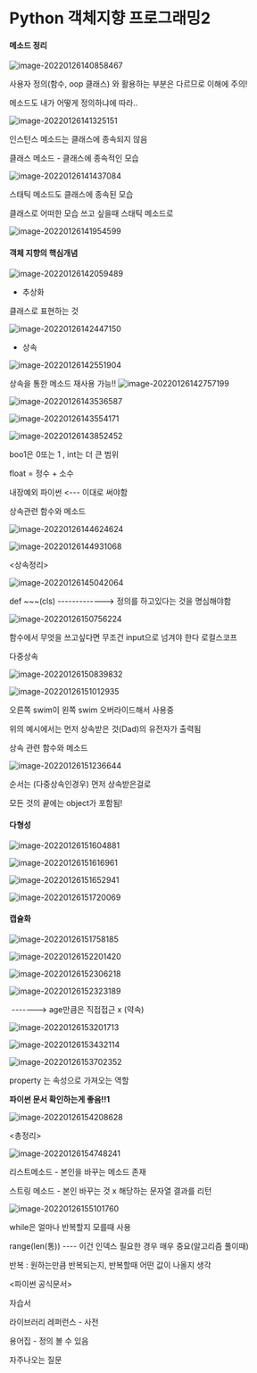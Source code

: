 # Python 객체지향 프로그래밍2



#### 메소드 정리

![image-20220126140858467](C:/Users/%EC%98%A4%EC%A2%85%ED%98%81/AppData/Roaming/Typora/typora-user-images/image-20220126140858467.png)

사용자 정의(함수, oop 클래스)  와   활용하는 부분은 다르므로 이해에 주의!

메소드도 내가 어떻게 정의하냐에 따라..

![image-20220126141325151](C:/Users/%EC%98%A4%EC%A2%85%ED%98%81/AppData/Roaming/Typora/typora-user-images/image-20220126141325151.png)

인스턴스 메소드는 클래스에 종속되지 않음

클래스 메소드 - 클래스에 종속적인 모습

![image-20220126141437084](C:/Users/%EC%98%A4%EC%A2%85%ED%98%81/AppData/Roaming/Typora/typora-user-images/image-20220126141437084.png)

스태틱 메소드도 클래스에 종속된 모습

클래스로 어떠한 모습 쓰고 싶을때 스태틱 메소드로 

![image-20220126141954599](C:/Users/%EC%98%A4%EC%A2%85%ED%98%81/AppData/Roaming/Typora/typora-user-images/image-20220126141954599.png)





#### 객체 지향의 핵심개념

![image-20220126142059489](C:/Users/%EC%98%A4%EC%A2%85%ED%98%81/AppData/Roaming/Typora/typora-user-images/image-20220126142059489.png)

* 추상화

클래스로 표현하는 것

![image-20220126142447150](C:/Users/%EC%98%A4%EC%A2%85%ED%98%81/AppData/Roaming/Typora/typora-user-images/image-20220126142447150.png)



* 상속

![image-20220126142551904](C:/Users/%EC%98%A4%EC%A2%85%ED%98%81/AppData/Roaming/Typora/typora-user-images/image-20220126142551904.png)

상속을 통한 메소드 재사용 가능!!
![image-20220126142757199](C:/Users/%EC%98%A4%EC%A2%85%ED%98%81/AppData/Roaming/Typora/typora-user-images/image-20220126142757199.png)

![image-20220126143536587](C:/Users/%EC%98%A4%EC%A2%85%ED%98%81/AppData/Roaming/Typora/typora-user-images/image-20220126143536587.png)

![image-20220126143554171](C:/Users/%EC%98%A4%EC%A2%85%ED%98%81/AppData/Roaming/Typora/typora-user-images/image-20220126143554171.png)

![image-20220126143852452](C:/Users/%EC%98%A4%EC%A2%85%ED%98%81/AppData/Roaming/Typora/typora-user-images/image-20220126143852452.png)

boo1은 0또는 1 ,    int는 더 큰 범위

float = 정수 + 소수

내장예외 파이썬 <--- 이대로 써야함



상속관련 함수와 메소드

![image-20220126144624624](C:/Users/%EC%98%A4%EC%A2%85%ED%98%81/AppData/Roaming/Typora/typora-user-images/image-20220126144624624.png)



![image-20220126144931068](C:/Users/%EC%98%A4%EC%A2%85%ED%98%81/AppData/Roaming/Typora/typora-user-images/image-20220126144931068.png)



<상속정리>

![image-20220126145042064](C:/Users/%EC%98%A4%EC%A2%85%ED%98%81/AppData/Roaming/Typora/typora-user-images/image-20220126145042064.png)

def ~~~(cls) -------------> 정의를 하고있다는 것을 명심해야함

![image-20220126150756224](Python%20%EA%B0%9D%EC%B2%B4%EC%A7%80%ED%96%A5%20%ED%94%84%EB%A1%9C%EA%B7%B8%EB%9E%98%EB%B0%8D2.assets/image-20220126150756224.png)

함수에서 무엇을 쓰고싶다면 무조건 input으로 넘겨야 한다   로컬스코프



다중상속

![image-20220126150839832](Python%20%EA%B0%9D%EC%B2%B4%EC%A7%80%ED%96%A5%20%ED%94%84%EB%A1%9C%EA%B7%B8%EB%9E%98%EB%B0%8D2.assets/image-20220126150839832.png)

![image-20220126151012935](Python%20%EA%B0%9D%EC%B2%B4%EC%A7%80%ED%96%A5%20%ED%94%84%EB%A1%9C%EA%B7%B8%EB%9E%98%EB%B0%8D2.assets/image-20220126151012935.png)

오른쪽 swim이 왼쪽 swim 오버라이드해서 사용중

위의 예시에서는 먼저 상속받은 것(Dad)의 유전자가 출력됨



상속 관련 함수와 메소드

![image-20220126151236644](Python%20%EA%B0%9D%EC%B2%B4%EC%A7%80%ED%96%A5%20%ED%94%84%EB%A1%9C%EA%B7%B8%EB%9E%98%EB%B0%8D2.assets/image-20220126151236644.png)

순서는 (다중상속인경우) 먼저 상속받은걸로

모든 것의 끝에는 object가 포함됨!



#### 다형성

![image-20220126151604881](Python%20%EA%B0%9D%EC%B2%B4%EC%A7%80%ED%96%A5%20%ED%94%84%EB%A1%9C%EA%B7%B8%EB%9E%98%EB%B0%8D2.assets/image-20220126151604881.png)



![image-20220126151616961](Python%20%EA%B0%9D%EC%B2%B4%EC%A7%80%ED%96%A5%20%ED%94%84%EB%A1%9C%EA%B7%B8%EB%9E%98%EB%B0%8D2.assets/image-20220126151616961.png)

![image-20220126151652941](Python%20%EA%B0%9D%EC%B2%B4%EC%A7%80%ED%96%A5%20%ED%94%84%EB%A1%9C%EA%B7%B8%EB%9E%98%EB%B0%8D2.assets/image-20220126151652941.png)

![image-20220126151720069](Python%20%EA%B0%9D%EC%B2%B4%EC%A7%80%ED%96%A5%20%ED%94%84%EB%A1%9C%EA%B7%B8%EB%9E%98%EB%B0%8D2.assets/image-20220126151720069.png)





#### 캡슐화

![image-20220126151758185](Python%20%EA%B0%9D%EC%B2%B4%EC%A7%80%ED%96%A5%20%ED%94%84%EB%A1%9C%EA%B7%B8%EB%9E%98%EB%B0%8D2.assets/image-20220126151758185.png)

![image-20220126152201420](Python%20%EA%B0%9D%EC%B2%B4%EC%A7%80%ED%96%A5%20%ED%94%84%EB%A1%9C%EA%B7%B8%EB%9E%98%EB%B0%8D2.assets/image-20220126152201420.png)

![image-20220126152306218](Python%20%EA%B0%9D%EC%B2%B4%EC%A7%80%ED%96%A5%20%ED%94%84%EB%A1%9C%EA%B7%B8%EB%9E%98%EB%B0%8D2.assets/image-20220126152306218.png)

![image-20220126152323189](Python%20%EA%B0%9D%EC%B2%B4%EC%A7%80%ED%96%A5%20%ED%94%84%EB%A1%9C%EA%B7%B8%EB%9E%98%EB%B0%8D2.assets/image-20220126152323189.png)

​                                                                                                            -------> age만큼은 직접접근 x (약속)

![image-20220126153201713](Python%20%EA%B0%9D%EC%B2%B4%EC%A7%80%ED%96%A5%20%ED%94%84%EB%A1%9C%EA%B7%B8%EB%9E%98%EB%B0%8D2.assets/image-20220126153201713.png)

![image-20220126153432114](Python%20%EA%B0%9D%EC%B2%B4%EC%A7%80%ED%96%A5%20%ED%94%84%EB%A1%9C%EA%B7%B8%EB%9E%98%EB%B0%8D2.assets/image-20220126153432114.png)

![image-20220126153702352](Python%20%EA%B0%9D%EC%B2%B4%EC%A7%80%ED%96%A5%20%ED%94%84%EB%A1%9C%EA%B7%B8%EB%9E%98%EB%B0%8D2.assets/image-20220126153702352.png)

property 는 속성으로 가져오는 역할



**파이썬 문서 확인하는게 좋음!!1**



![image-20220126154208628](Python%20%EA%B0%9D%EC%B2%B4%EC%A7%80%ED%96%A5%20%ED%94%84%EB%A1%9C%EA%B7%B8%EB%9E%98%EB%B0%8D2.assets/image-20220126154208628.png)





<총정리>

![image-20220126154748241](Python%20%EA%B0%9D%EC%B2%B4%EC%A7%80%ED%96%A5%20%ED%94%84%EB%A1%9C%EA%B7%B8%EB%9E%98%EB%B0%8D2.assets/image-20220126154748241.png)

리스트메소드 - 본인을 바꾸는 메소드 존재

스트링 메소드 - 본인 바꾸는 것 x 해당하는 문자열 결과를 리턴



![image-20220126155101760](Python%20%EA%B0%9D%EC%B2%B4%EC%A7%80%ED%96%A5%20%ED%94%84%EB%A1%9C%EA%B7%B8%EB%9E%98%EB%B0%8D2.assets/image-20220126155101760.png)

while은 얼마나 반복할지 모를때 사용

range(len(통)) ---- 이건 인덱스 필요한 경우 매우 중요(알고리즘 풀이때)



반복 : 원하는만큼 반복되는지,  반복할때 어떤 값이 나올지 생각



<파이썬 공식문서>

자습서

라이브러리 레퍼런스 - 사전

용어집 - 정의 볼 수 있음

자주나오는 질문 